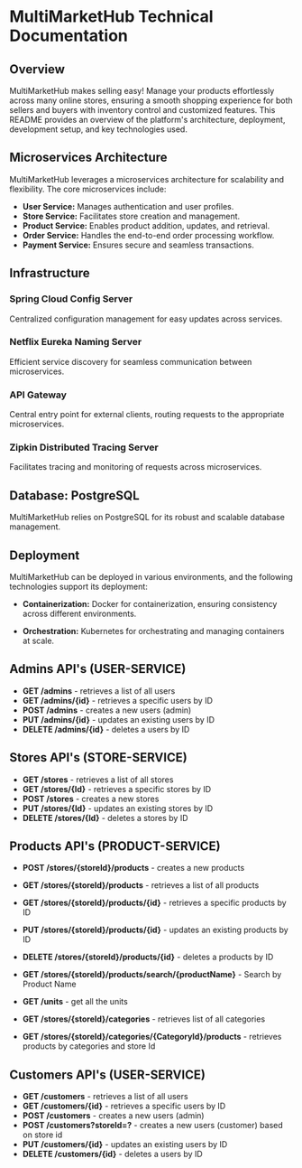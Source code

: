 # MultiMarketHub Technical Documentation

## Overview

MultiMarketHub makes selling easy! Manage your products effortlessly across many online stores, ensuring a smooth shopping experience for both sellers and buyers with inventory control and customized features. This README provides an overview of the platform's architecture, deployment, development setup, and key technologies used.

## Microservices Architecture

MultiMarketHub leverages a microservices architecture for scalability and flexibility. The core microservices include:

- **User Service:** Manages authentication and user profiles.
- **Store Service:** Facilitates store creation and management.
- **Product Service:** Enables product addition, updates, and retrieval.
- **Order Service:** Handles the end-to-end order processing workflow.
- **Payment Service:** Ensures secure and seamless transactions.

## Infrastructure

### Spring Cloud Config Server

Centralized configuration management for easy updates across services.

### Netflix Eureka Naming Server

Efficient service discovery for seamless communication between microservices.

### API Gateway

Central entry point for external clients, routing requests to the appropriate microservices.

### Zipkin Distributed Tracing Server

Facilitates tracing and monitoring of requests across microservices.

## Database: PostgreSQL

MultiMarketHub relies on PostgreSQL for its robust and scalable database management.

## Deployment

MultiMarketHub can be deployed in various environments, and the following technologies support its deployment:

- **Containerization:** Docker for containerization, ensuring consistency across different environments.

- **Orchestration:** Kubernetes for orchestrating and managing containers at scale.


## Admins API's (USER-SERVICE)
- **GET /admins** - retrieves a list of all users  
- **GET /admins/{id}** - retrieves a specific users by ID  
- **POST /admins** - creates a new users (admin) 
- **PUT /admins/{id}** - updates an existing users by ID 
- **DELETE /admins/{id}** - deletes a users by ID 


## Stores API's (STORE-SERVICE)
- **GET /stores**  - retrieves a list of all stores 
- **GET /stores/{Id}**  - retrieves a specific stores by ID 
- **POST /stores**  - creates a new stores 
- **PUT /stores/{Id}**  - updates an existing stores by ID
- **DELETE /stores/{Id}**  - deletes a stores by ID


## Products API's (PRODUCT-SERVICE)
- **POST /stores/{storeId}/products** - creates a new products
- **GET /stores/{storeId}/products**  - retrieves a list of all products
- **GET /stores/{storeId}/products/{id}** - retrieves a specific products by ID
- **PUT /stores/{storeId}/products/{id}** - updates an existing products by ID
- **DELETE /stores/{storeId}/products/{id}** - deletes a products by ID
- **GET  /stores/{storeId}/products/search/{productName}**  - Search by Product Name

- **GET /units** - get all the units
- **GET /stores/{storeId}/categories** - retrieves list of all categories
- **GET /stores/{storeId}/categories/{CategoryId}/products** - retrieves products by categories and store Id


## Customers API's (USER-SERVICE)
- **GET /customers** - retrieves a list of all users
- **GET /customers/{id}** - retrieves a specific users by ID
- **POST /customers** - creates a new users (admin)
- **POST /customers?storeId=?** - creates a new users (customer) based on store id
- **PUT /customers/{id}** - updates an existing users by ID
- **DELETE /customers/{id}** - deletes a users by ID
